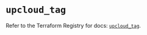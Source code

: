 # `upcloud_tag`

Refer to the Terraform Registry for docs: [`upcloud_tag`](https://registry.terraform.io/providers/upcloudltd/upcloud/5.8.0/docs/resources/tag).
